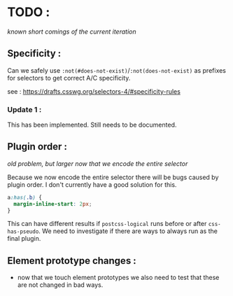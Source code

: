 # TODO :

_known short comings of the current iteration_

## Specificity :

Can we safely use `:not(#does-not-exist)`/`:not(does-not-exist)` as prefixes for selectors to get correct A/C specificity.

see : https://drafts.csswg.org/selectors-4/#specificity-rules

### Update 1 :

This has been implemented.
Still needs to be documented.

## Plugin order :

_old problem, but larger now that we encode the entire selector_

Because we now encode the entire selector there will be bugs caused by plugin order.
I don't currently have a good solution for this.

```css
a:has(.b) {
  margin-inline-start: 2px;
}
```

This can have different results if `postcss-logical` runs before or after `css-has-pseudo`.
We need to investigate if there are ways to always run as the final plugin.

## Element prototype changes :

- now that we touch element prototypes we also need to test that these are not changed in bad ways.
